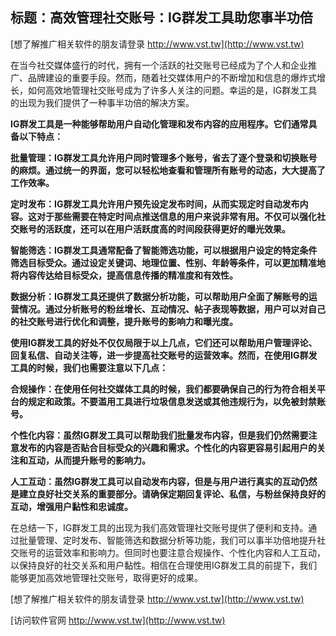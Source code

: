 ## **标题：高效管理社交账号：IG群发工具助您事半功倍**

[想了解推广相关软件的朋友请登录 http://www.vst.tw](http://www.vst.tw)

在当今社交媒体盛行的时代，拥有一个活跃的社交账号已经成为了个人和企业推广、品牌建设的重要手段。然而，随着社交媒体用户的不断增加和信息的爆炸式增长，如何高效地管理社交账号成为了许多人关注的问题。幸运的是，IG群发工具的出现为我们提供了一种事半功倍的解决方案。

**IG群发工具是一种能够帮助用户自动化管理和发布内容的应用程序。它们通常具备以下特点：**

**批量管理：IG群发工具允许用户同时管理多个账号，省去了逐个登录和切换账号的麻烦。通过统一的界面，您可以轻松地查看和管理所有账号的动态，大大提高了工作效率。**

**定时发布：IG群发工具允许用户预先设定发布时间，从而实现定时自动发布内容。这对于那些需要在特定时间点推送信息的用户来说非常有用。不仅可以强化社交账号的活跃度，还可以在用户活跃度高的时间段获得更好的曝光效果。**

**智能筛选：IG群发工具通常配备了智能筛选功能，可以根据用户设定的特定条件筛选目标受众。通过设定关键词、地理位置、性别、年龄等条件，可以更加精准地将内容传达给目标受众，提高信息传播的精准度和有效性。**

**数据分析：IG群发工具还提供了数据分析功能，可以帮助用户全面了解账号的运营情况。通过分析账号的粉丝增长、互动情况、帖子表现等数据，用户可以对自己的社交账号进行优化和调整，提升账号的影响力和曝光度。**

**使用IG群发工具的好处不仅仅局限于以上几点，它们还可以帮助用户管理评论、回复私信、自动关注等，进一步提高社交账号的运营效率。然而，在使用IG群发工具的时候，我们也需要注意以下几点：**

**合规操作：在使用任何社交媒体工具的时候，我们都要确保自己的行为符合相关平台的规定和政策。不要滥用工具进行垃圾信息发送或其他违规行为，以免被封禁账号。**

**个性化内容：虽然IG群发工具可以帮助我们批量发布内容，但是我们仍然需要注意发布的内容是否贴合目标受众的兴趣和需求。个性化的内容更容易引起用户的关注和互动，从而提升账号的影响力。**

**人工互动：虽然IG群发工具可以自动发布内容，但是与用户进行真实的互动仍然是建立良好社交关系的重要部分。请确保定期回复评论、私信，与粉丝保持良好的互动，增强用户黏性和忠诚度。**

在总结一下，IG群发工具的出现为我们高效管理社交账号提供了便利和支持。通过批量管理、定时发布、智能筛选和数据分析等功能，我们可以事半功倍地提升社交账号的运营效率和影响力。但同时也要注意合规操作、个性化内容和人工互动，以保持良好的社交关系和用户黏性。相信在合理使用IG群发工具的前提下，我们能够更加高效地管理社交账号，取得更好的成果。

[想了解推广相关软件的朋友请登录 http://www.vst.tw](http://www.vst.tw)


[访问软件官网 http://www.vst.tw](http://www.vst.tw)
